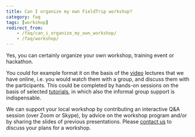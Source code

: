 ```yaml
---
title: Can I organize my own FieldTrip workshop?
category: faq
tags: [workshop]
redirect_from:
    - /faq/can_i_organize_my_own_workshop/
    - /faq/workshop/
---
```


Yes, you can certainly organize your own workshop, training event or hackathon.

You could for example format it on the basis of the [video](/video) lectures that we have online, i.e. you would watch them with a group, and discuss them with the participants. This could be completed by hands-on sessions on the basis of selected [tutorials](/tutorial), in which also the informal group support is indispensable.

We can support your local workshop by contributing an interactive Q&A session (over Zoom or Skype), by advice on the workshop program and/or by sharing the slides of previous presentations. Please [contact us](/support) to discuss your plans for a workshop.
